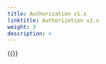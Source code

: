 ```yaml
---
title: Authorization v1.x
linktitle: Authorization v1.x
weight: 3
description: >
---
```

{{<include  file="content/v2/getting-started/uninstallation/helm/module/authorizationv1-x.md" Var="powerscale" >}}
